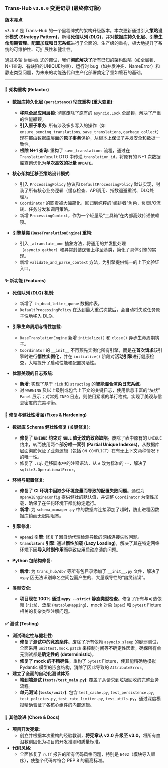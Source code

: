 ### **Trans-Hub `v3.0.0` 变更记录 (最终修订版)**

**版本亮点**

`v3.0.0` 是 Trans-Hub 的一个里程碑式的架构升级版本。本次更新通过引入**策略设计模式 (Strategy Pattern)**，新增**死信队列 (DLQ)**，并对**数据库持久化层、引擎生命周期管理、配置加载和日志系统**进行了全面的、生产级的重构，极大地提升了系统的可维护性、可扩展性和健壮性。

通过多轮 `刨根问底` 式的调试，我们**彻底解决了**所有已知的架构缺陷（如全局锁、N+1查询、有缺陷的UNIQUE约束）、运行时 bug（如并发冲突、NameError）和静态类型问题，为未来的功能迭代和生产化部署奠定了坚如磐石的基础。

---

#### **🚀 架构重构 (Refactor)**

*   **数据库持久化层 (`persistence`) 彻底重构 (重大变更)**:
    *   **移除全局应用层锁**: 彻底废除了原有的 `asyncio.Lock` 全局锁，解决了严重的性能瓶颈。
    *   **引入原子事务**: 所有涉及多步写入的操作（如 `ensure_pending_translations`, `save_translations`, `garbage_collect`）现在都由数据库层面的**原子事务**保护，从根本上保证了并发安全和数据一致性。
    *   **根除 N+1 查询**: 重构了 `save_translations` 流程，通过在 `TranslationResult` DTO 中传递 `translation_id`，将原有的 N+1 次数据库查询优化为**单次高效的批量 `UPDATE`**。

*   **核心架构迁移至策略设计模式**:
    *   引入 `ProcessingPolicy` 协议和 `DefaultProcessingPolicy` 默认实现，封装了所有核心业务逻辑（缓存检查、API调用、指数退避重试、DLQ处理）。
    *   `Coordinator` 的职责被大幅简化，回归到纯粹的“编排者”角色，负责I/O流转、任务分发和调用策略。
    *   新增 `ProcessingContext`，作为一个轻量级“工具箱”在内部高效传递依赖项。

*   **引擎基类 (`BaseTranslationEngine`) 重构**:
    *   引入 `_atranslate_one` 抽象方法，将通用的并发批处理（`asyncio.gather`）和异常封装逻辑上移至基类，简化了具体引擎的实现。
    *   新增 `validate_and_parse_context` 方法，为引擎提供统一的上下文验证入口。

#### **✨ 新功能 (Features)**

*   **死信队列 (DLQ) 机制**:
    *   新增了 `th_dead_letter_queue` 数据库表。
    *   `DefaultProcessingPolicy` 在达到最大重试次数后，会自动将失败任务原子性地移入 DLQ。

*   **引擎生命周期与惰性加载**:
    *   `BaseTranslationEngine` 新增 `initialize()` 和 `close()` 异步生命周期钩子。
    *   `Coordinator` 的 `__init__` 不再预先实例化所有引擎，而是在**首次请求**该引擎时进行**惰性实例化**，并在 `initialize()` 阶段对**活动引擎**进行健康检查，大幅提升了启动性能和配置灵活性。

*   **优雅美观的日志系统**:
    *   **新增**: 实现了基于 `rich` 和 `structlog` 的**智能混合渲染日志系统**。
    *   对 `WARNING` 及以上级别或包含上下文的关键日志，使用信息丰富的“块状” `Panel` 展示；对常规 `INFO` 日志，则使用紧凑的单行格式，实现了美观与信息密度的完美平衡。

#### **🐛 修复与健壮性增强 (Fixes & Hardening)**

*   **数据库 Schema 健壮性修复 (关键修复)**:
    *   **修复了 `UNIQUE` 约束对 `NULL` 值无效的致命缺陷**。废除了表中原有的 `UNIQUE` 约束，转而使用两个**部分唯一索引 (Partial Unique Indexes)**，从数据库层面彻底保证了业务逻辑（包括 `ON CONFLICT`）在有无上下文两种情况下的唯一性。
    *   修复了 `.sql` 迁移脚本中的注释语法，从 `#` 改为标准的 `--`，解决了 `sqlite3.OperationalError`。

*   **环境与配置修复**:
    *   **修复了 CI 环境中因缺少环境变量而导致的配置失败问题**。通过为 `OpenAIEngineConfig` 提供健壮的默认值，并调整 `Coordinator` 为惰性加载，确保了在任何环境下都能稳定运行。
    *   **新增**: 为 `schema_manager.py` 中的数据库连接添加了超时，防止进程因数据库锁而无限期阻塞。

*   **引擎修复**:
    *   **`openai` 引擎**: 修复了因自动代理检测导致的网络连接失败问题。
    *   **`translators` 引擎**: 通过**惰性加载 (Lazy Loading)**，解决了其在特定网络环境下因**导入时副作用**而导致应用启动崩溃的问题。

*   **Python 包结构修复**:
    *   **新增**: 为 `trans_hub/db/` 等所有包目录添加了 `__init__.py` 文件，解决了 `mypy` 因无法识别命名空间包而产生的、大量误导性的“幽灵错误”。

*   **类型安全**:
    *   **项目现在 100% 通过 `mypy --strict` 静态类型检查**。修复了所有与可选依赖 (`rich`)、泛型 (`MutableMapping`)、mock 对象 (`spec`) 和 `pytest` Fixture 相关的复杂类型注解问题。

#### **✅ 测试 (Testing)**

*   **测试确定性与健壮性**:
    *   **修复了测试中的竞态条件**。废除了所有依赖 `asyncio.sleep` 的脆弱测试，全面采用 `unittest.mock.patch` 来控制时间等不确定性因素，确保所有单元测试都是**确定性的 (deterministic)**。
    *   **修复了 mock 的不精确性**。重构了 `pytest` Fixture，使其能精确地模拟 Pydantic 模型的嵌套结构，消除了因此导致的 `AttributeError`。
*   **建立了全面的自动化测试体系**:
    *   **端到端测试 (`tests/test_main.py`)**: 覆盖了从请求到垃圾回收的完整业务流程。
    *   **单元测试 (`tests/unit/`)**: 包含 `test_cache.py`, `test_persistence.py`, `test_policies.py`, `test_rate_limiter.py`, `test_utils.py`，通过深度模拟精确验证了各核心组件的内部逻辑。

#### **🔧 其他改进 (Chore & Docs)**

*   **项目开发宪章**:
    *   创立并根据本次重构的经验教训，**将宪章从 v2.0 升级至 v3.0**，将所有血泪教训固化为项目的开发准则和质量标准。
*   **代码风格**:
    *   全面修复了 `ruff` 报告的所有代码风格问题，特别是 `E402`（模块导入顺序），使整个代码库符合 PEP 8 的最高标准。